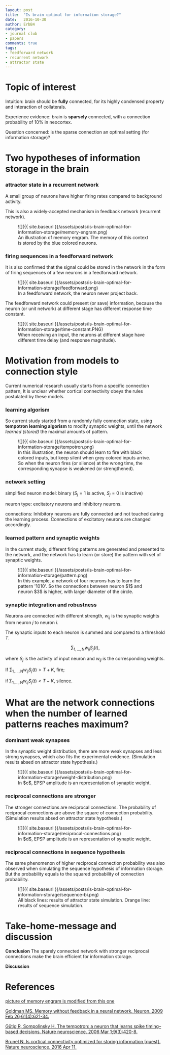 ```yaml
---
layout: post
title:  "Is brain optimal for information storage?"
date:   2016-10-30
author: ErbB4
category:
- journal club
- papers
comments: true
tags:
- feedforward network
- recurrent network
- attractor state
---
```


# Topic of interest

Intuition: brain should be **fully** connected, for its highly condensed property and interaction of collaterals.

Experience evidence: brain is **sparsely** connected, with a connection probability of $10\%$ in neocortex.

Question concerned: is the sparse connection an optimal setting (for information storage)?

# Two hypotheses of information storage in the brain

### attractor state in a recurrent network

A small group of neurons have higher firing rates compared to background activity.

This is also a widely-accepted mechanism in feedback network (recurrent network).

<figure markdown="1">
![]({{ site.baseurl }}/assets/posts/is-brain-optimal-for-information-storage/memory-engram.png)
<figcaption>An illustration of memory engram. The memory of this context is stored by the blue colored neurons.</figcaption>
</figure>

### firing sequences in a feedforward network
It is also confirmed that the signal could be stored in the network in the form of firing sequences of a few neurons in a feedforward network.

<figure markdown="1">
![]({{ site.baseurl }}/assets/posts/is-brain-optimal-for-information-storage/feedforward.png)
<figcaption>In a feedforward network, the neuron never project back.</figcaption>
</figure>

The feedforward network could present (or save) information, because the neuron (or unit network) at different stage has different response time constant.

<figure markdown="1">
![]({{ site.baseurl }}/assets/posts/is-brain-optimal-for-information-storage/time-constant.PNG)
<figcaption>When receiving an input, the neurons at different stage have different time delay (and response magnitude).</figcaption>
</figure>

# Motivation from models to connection style

Current numerical research usually starts from a specific connection pattern, It is unclear whether cortical connectivity obeys the rules postulated by these models.

### learning algorism
So current study started from a randomly fully connection state, using **tempotron learning algorism** to modify synaptic weights, until the network *learned (stored)* the maximal amounts of pattern.

<figure markdown="1">
![]({{ site.baseurl }}/assets/posts/is-brain-optimal-for-information-storage/tempotron.png)
<figcaption>In this illustration, the neuron should learn to fire with black colored inputs, but keep silent when grey colored inputs arrive. So when the neuron fires (or silence) at the wrong time, the corresponding synapse is weakened (or strengthened).</figcaption>
</figure>

### network setting

simplified neuron model: binary ($S_j = 1$  is active, $S_j = 0$ is inactive)

neuron type: excitatory neurons and inhibitory neurons.

connections: Inhibitory neurons are fully connected and not touched during the learning process. Connections of excitatory neurons are changed accordingly.

### learned pattern and synaptic weights

In the current study, different firing patterns are generated and presented to the network, and the network has to learn (or store) the pattern with set of synaptic weights.

<figure markdown="1">
![]({{ site.baseurl }}/assets/posts/is-brain-optimal-for-information-storage/pattern.png)
<figcaption>In this example, a network of four neurons has to learn the pattern '1010'. So the connections between neuron $1$ and neuron $3$ is higher, with larger diameter of the circle.</figcaption>
</figure>

### synaptic integration and robustness

Neurons are connected with different strength, $w_{ij}$ is the synaptic weights from neuron $j$ to neuron $i$.

The synaptic inputs to each neuron is summed and compared to a threshold $T$.

$$
\sum_\mathrm{1,...,N}w_{ij}S_j(t),
$$

where $S_j$ is the activity of input neuron and $w_{ij}$ is the corresponding weights.



If $\sum_\mathrm{1,...,N}w_{ij}S_j(t)>T+K$, fire;

if $\sum_\mathrm{1,...,N}w_{ij}S_j(t)<T-K$, silence.

# What are the network connections when the number of learned patterns reaches maximum?

### dominant weak synapses

In the synaptic weight distribution, there are more weak synapses and less strong synapses, which also fits the experimental evidence. (Simulation results absed on attractor state hypothesis.)

<figure markdown="1">
![]({{ site.baseurl }}/assets/posts/is-brain-optimal-for-information-storage/weight-distribution.png)
<figcaption>In $c$, EPSP amplitude is an representation of synaptic weight.</figcaption>
</figure>

### reciprocal connections are stronger

The stronger connections are reciprocal connections. The probability of reciprocal connections are above the square of connection probability. (Simulation results absed on attractor state hypothesis.)

<figure markdown="1">
![]({{ site.baseurl }}/assets/posts/is-brain-optimal-for-information-storage/reciprocal-connections.png)
<figcaption>In $d$, EPSP amplitude is an representation of synaptic weight.</figcaption>
</figure>

### reciprocal connections in sequence hypothesis
The same phenomenon of higher reciprocal connection probability was also observed when simulating the sequence hypothesis of information storage. But the probability equals to the squared probability of connection probability.

<figure markdown="1">
![]({{ site.baseurl }}/assets/posts/is-brain-optimal-for-information-storage/sequence-bi.png)
<figcaption>All black lines: results of attractor state simulation. Orange line: results of sequence simulation.</figcaption>
</figure>

# Take-home-message and discussion

**Conclusion**  The sparely connected network with stronger reciprocal connections make the brain efficient for information storage.

**Discussion**

# References
[picture of memory engram is modified from this one](http://images.google.de/imgres?imgurl=https%3A%2F%2Fmopapersmoproblems.files.wordpress.com%2F2013%2F08%2Fthingaboutredplace.png&imgrefurl=https%3A%2F%2Fmopapersmoproblems.wordpress.com%2Fcategory%2Fspecial-blog-post%2F&h=899&w=1446&tbnid=Pvf3VgLxOqfw9M%3A&docid=8xz2O0-5qrXhKM&ei=pwkVWKraBYLxUoPhh8gJ&tbm=isch&iact=rc&uact=3&dur=331&page=1&start=18&ndsp=27&ved=0ahUKEwjqyaeU8IDQAhWCuBQKHYPwAZkQMwg-KBowGg&bih=654&biw=1517)

[Goldman MS. Memory without feedback in a neural network. Neuron. 2009 Feb 26;61(4):621-34.](http://www.sciencedirect.com/science/article/pii/S0896627308010830)

[Gütig R, Sompolinsky H. The tempotron: a neuron that learns spike timing–based decisions. Nature neuroscience. 2006 Mar 1;9(3):420-8.](http://www.nature.com/neuro/journal/v9/n3/full/nn1643.html)

[Brunel N. Is cortical connectivity optimized for storing information [quest]. Nature neuroscience. 2016 Apr 11.](http://utmemoryclub.com/wp-content/uploads/2013/07/brunel2016.pdf)
